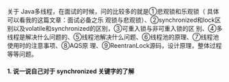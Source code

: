 

关于 Java多线程，在面试的时候，问的比较多的就是①悲观锁和乐观锁（ 具体可以看我的这篇文章：面试必备之乐
观锁与悲观锁）、②synchronized和lock区别以及volatile和synchronized的区别，③可重入锁与非可重入锁的区
别、④多线程是解决什么问题的、⑤线程池解决什么问题、⑥线程池的原理、⑦线程池使用时的注意事项、⑧AQS原
理、⑨ReentranLock源码，设计原理，整体过程 等等问题。

#### 1. 说一说自己对于 synchronized 关键字的了解

